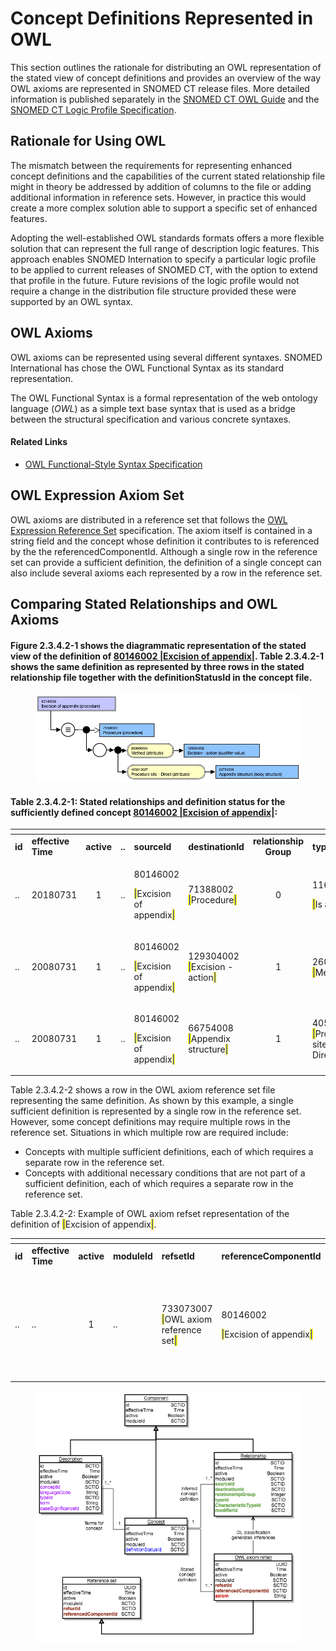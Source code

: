 # Concept Definitions Represented in OWL

This section outlines the rationale for distributing an OWL representation of the stated view of concept definitions and provides an overview of the way OWL axioms are represented in SNOMED CT release files. More detailed information is published separately in the [SNOMED CT OWL Guide](https://app.gitbook.com/o/h8Z6qGxuQrzM9vbx5bPT/s/UVgNFMSypqSsi48DpFEe/) and the [SNOMED CT Logic Profile Specification](https://app.gitbook.com/o/h8Z6qGxuQrzM9vbx5bPT/s/hRUJsLa2ant5L63pkp1O/).

## Rationale for Using OWL

The mismatch between the requirements for representing enhanced concept definitions and the capabilities of the current stated relationship file might in theory be addressed by addition of columns to the file or adding additional information in reference sets. However, in practice this would create a more complex solution able to support a specific set of enhanced features.

Adopting the well-established OWL standards formats offers a more flexible solution that can represent the full range of description logic features. This approach enables SNOMED Internation to specify a particular logic profile to be applied to current releases of SNOMED CT, with the option to extend that profile in the future. Future revisions of the logic profile would not require a change in the distribution file structure provided these were supported by an OWL syntax.

## OWL Axioms

OWL axioms can be represented using several different syntaxes. SNOMED International has chose the OWL Functional Syntax as its standard representation.

The OWL Functional Syntax is a formal representation of the web ontology language (_OWL_) as a simple text base syntax that is used as a bridge between the structural specification and various concrete syntaxes.

#### Related Links

* [OWL Functional-Style Syntax Specification](https://www.w3.org/TR/owl2-syntax/#Functional-Style_Syntax)

## OWL Expression Axiom Set

OWL axioms are distributed in a reference set that follows the [OWL Expression Reference Set](<../../../5 reference-set-release-files-specification/5.2 reference-set-types/5.2.1 content-reference-sets/5.2.1.9-owl-expression-reference-set.md>) specification. The axiom itself is contained in a string field and the concept whose definition it contributes to is referenced by the the referencedComponentId. Although a single row in the reference set can provide a sufficient definition, the definition of a single concept can also include several axioms each represented by a row in the reference set.

## Comparing Stated Relationships and OWL Axioms

#### Figure 2.3.4.2-1 shows the diagrammatic representation of the stated view of the definition of [80146002 |Excision of appendix|](http://snomed.info/id/80146002). Table 2.3.4.2-1 shows the same definition as represented by three rows in the stated relationship file together with the definitionStatusId in the concept file.

<figure><img src="../../../.gitbook/assets/Image 15-07-2025 at 12.12.jpeg" alt=""><figcaption></figcaption></figure>

#### Table 2.3.4.2-1: Stated relationships and definition status for the sufficiently defined concept [80146002 |Excision of appendix|](http://snomed.info/id/80146002):

<table data-header-hidden data-full-width="true"><thead><tr><th width="45.87109375"></th><th width="98.80078125"></th><th width="74.62890625" align="center"></th><th width="43.6484375"></th><th width="109.93359375"></th><th width="125.9296875"></th><th width="115.24609375" align="center"></th><th width="116.3203125"></th><th width="40.05859375"></th><th width="40"></th></tr></thead><tbody><tr><td><strong>id</strong></td><td><strong>effective Time</strong></td><td align="center"><strong>active</strong></td><td><strong>..</strong></td><td><strong>sourceId</strong></td><td><strong>destinationId</strong></td><td align="center"><strong>relationship Group</strong></td><td><strong>typeId</strong></td><td><strong>..</strong></td><td><strong>..</strong></td></tr><tr><td>..</td><td>20180731</td><td align="center">1</td><td>..</td><td><p>80146002 </p><p><mark style="color:blue;">|</mark>Excision of appendix<mark style="color:blue;">|</mark></p></td><td>71388002 <mark style="color:blue;">|</mark>Procedure<mark style="color:blue;">|</mark></td><td align="center">0</td><td><p>116680003 </p><p><mark style="color:blue;">|</mark>Is a<mark style="color:blue;">|</mark></p></td><td>..</td><td>..</td></tr><tr><td>..</td><td>20080731</td><td align="center">1</td><td>..</td><td><p>80146002 </p><p><mark style="color:blue;">|</mark>Excision of appendix<mark style="color:blue;">|</mark></p></td><td>129304002 <mark style="color:blue;">|</mark>Excision - action<mark style="color:blue;">|</mark></td><td align="center">1</td><td>260686004 <mark style="color:blue;">|</mark>Method<mark style="color:blue;">|</mark></td><td>..</td><td>..</td></tr><tr><td>..</td><td>20080731</td><td align="center">1</td><td>..</td><td><p>80146002 </p><p><mark style="color:blue;">|</mark>Excision of appendix<mark style="color:blue;">|</mark></p></td><td>66754008 <mark style="color:blue;">|</mark>Appendix structure<mark style="color:blue;">|</mark>  </td><td align="center">1</td><td>405813007 <mark style="color:blue;">|</mark>Procedure site - Direct<mark style="color:blue;">|</mark></td><td>..</td><td>..</td></tr></tbody></table>

Table 2.3.4.2-2 shows a row in the OWL axiom reference set file representing the same definition. As shown by this example, a single sufficient definition is represented by a single row in the reference set. However, some concept definitions may require multiple rows in the reference set. Situations in which multiple row are required include:

* Concepts with multiple sufficient definitions, each of which requires a separate row in the reference set.
* Concepts with additional necessary conditions that are not part of a sufficient definition, each of which requires a separate row in the reference set.

Table 2.3.4.2-2: Example of OWL axiom refset representation of the definition of <mark style="color:blue;">|</mark>Excision of appendix<mark style="color:blue;">|</mark>.

<table data-header-hidden data-full-width="true"><thead><tr><th width="40"></th><th width="90.79296875"></th><th width="72.73828125" align="center"></th><th width="95.2109375"></th><th></th><th width="199.3046875"></th><th width="408.99609375"></th></tr></thead><tbody><tr><td><strong>id</strong></td><td><strong>effective Time</strong></td><td align="center"><strong>active</strong></td><td><strong>moduleId</strong></td><td><strong>refsetId</strong></td><td><strong>referenceComponentId</strong></td><td><strong>owlExpression</strong></td></tr><tr><td>..</td><td>..</td><td align="center">1</td><td>..</td><td>733073007 <mark style="color:blue;">|</mark>OWL axiom reference set<mark style="color:blue;">|</mark></td><td><p>80146002 </p><p><mark style="color:blue;">|</mark>Excision of appendix<mark style="color:blue;">|</mark></p></td><td><p>EquivalentClasses(:80146002 ObjectIntersectionOf(:71388002 ObjectSomeValuesFrom(:609096000 ObjectIntersectionOf(ObjectSomeValuesFrom</p><p>(:260686004 :129304002)ObjectSomeValuesFrom</p><p>(:405813007 :66754008)))))</p></td></tr></tbody></table>

<div data-full-width="true"><figure><img src="../../../images/71172651.png" alt=""><figcaption></figcaption></figure></div>
